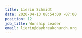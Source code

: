 ```yaml
---
title: Lierin Schmidt
date: 2020-04-13 08:54:00 -07:00
position: 12
job_title: Worship Leader
email: lierin@daybreakchurch.org
---
```


